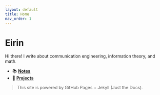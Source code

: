```yaml
---
layout: default
title: Home
nav_order: 1
---
```


# Eirin

Hi there! I write about communication engineering, information theory, and math.

- 📚 [**Notes**](./notes)
- 🧪 [**Projects**](./projects) 
<!-- - 🧮 Supports inline math like $I(X;Y) = H(X) - H(X\mid Y)$. -->

> This site is powered by GitHub Pages + Jekyll (Just the Docs).
